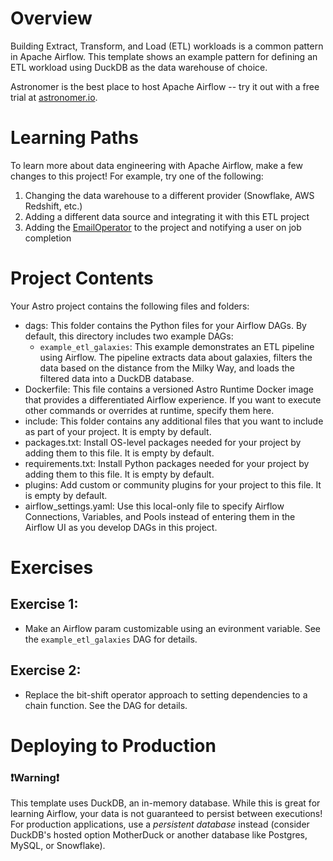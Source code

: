 Overview
========

Building Extract, Transform, and Load (ETL) workloads is a common pattern in Apache Airflow. This template shows an example pattern for defining an ETL workload using DuckDB as the data warehouse of choice.

Astronomer is the best place to host Apache Airflow -- try it out with a free trial at [astronomer.io](https://www.astronomer.io/).

# Learning Paths

To learn more about data engineering with Apache Airflow, make a few changes to this project! For example, try one of the following:

1. Changing the data warehouse to a different provider (Snowflake, AWS Redshift, etc.)
2. Adding a different data source and integrating it with this ETL project
3. Adding the [EmailOperator](https://registry.astronomer.io/providers/apache-airflow/versions/2.8.1/modules/EmailOperator) to the project and notifying a user on job completion

# Project Contents

Your Astro project contains the following files and folders:

- dags: This folder contains the Python files for your Airflow DAGs. By default, this directory includes two example DAGs:
  - `example_etl_galaxies`: This example demonstrates an ETL pipeline using Airflow. The pipeline extracts data about galaxies, filters the data based on the distance from the Milky Way, and loads the filtered data into a DuckDB database.
- Dockerfile: This file contains a versioned Astro Runtime Docker image that provides a differentiated Airflow experience. If you want to execute other commands or overrides at runtime, specify them here.
- include: This folder contains any additional files that you want to include as part of your project. It is empty by default.
- packages.txt: Install OS-level packages needed for your project by adding them to this file. It is empty by default.
- requirements.txt: Install Python packages needed for your project by adding them to this file. It is empty by default.
- plugins: Add custom or community plugins for your project to this file. It is empty by default.
- airflow_settings.yaml: Use this local-only file to specify Airflow Connections, Variables, and Pools instead of entering them in the Airflow UI as you develop DAGs in this project.

# Exercises

## Exercise 1:

- Make an Airflow param customizable using an evironment variable. See the `example_etl_galaxies` DAG for details.

## Exercise 2:

- Replace the bit-shift operator approach to setting dependencies to a chain function. See the DAG for details.

# Deploying to Production

### ❗Warning❗

This template uses DuckDB, an in-memory database. While this is great for learning Airflow, your data is not guaranteed to persist between executions! For production applications, use a _persistent database_ instead (consider DuckDB's hosted option MotherDuck or another database like Postgres, MySQL, or Snowflake).
